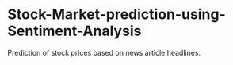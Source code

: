 # Stock-Market-prediction-using-Sentiment-Analysis
Prediction of stock prices based on news article headlines.
